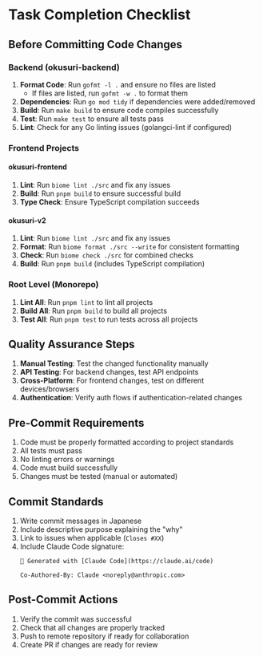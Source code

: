 # Task Completion Checklist

## Before Committing Code Changes

### Backend (okusuri-backend)
1. **Format Code**: Run `gofmt -l .` and ensure no files are listed
   - If files are listed, run `gofmt -w .` to format them
2. **Dependencies**: Run `go mod tidy` if dependencies were added/removed
3. **Build**: Run `make build` to ensure code compiles successfully
4. **Test**: Run `make test` to ensure all tests pass
5. **Lint**: Check for any Go linting issues (golangci-lint if configured)

### Frontend Projects
#### okusuri-frontend
1. **Lint**: Run `biome lint ./src` and fix any issues
2. **Build**: Run `pnpm build` to ensure successful build
3. **Type Check**: Ensure TypeScript compilation succeeds

#### okusuri-v2
1. **Lint**: Run `biome lint ./src` and fix any issues
2. **Format**: Run `biome format ./src --write` for consistent formatting
3. **Check**: Run `biome check ./src` for combined checks
4. **Build**: Run `pnpm build` (includes TypeScript compilation)

### Root Level (Monorepo)
1. **Lint All**: Run `pnpm lint` to lint all projects
2. **Build All**: Run `pnpm build` to build all projects
3. **Test All**: Run `pnpm test` to run tests across all projects

## Quality Assurance Steps
1. **Manual Testing**: Test the changed functionality manually
2. **API Testing**: For backend changes, test API endpoints
3. **Cross-Platform**: For frontend changes, test on different devices/browsers
4. **Authentication**: Verify auth flows if authentication-related changes

## Pre-Commit Requirements
1. Code must be properly formatted according to project standards
2. All tests must pass
3. No linting errors or warnings
4. Code must build successfully
5. Changes must be tested (manual or automated)

## Commit Standards
1. Write commit messages in Japanese
2. Include descriptive purpose explaining the "why"
3. Link to issues when applicable (`Closes #XX`)
4. Include Claude Code signature:
   ```
   🤖 Generated with [Claude Code](https://claude.ai/code)
   
   Co-Authored-By: Claude <noreply@anthropic.com>
   ```

## Post-Commit Actions
1. Verify the commit was successful
2. Check that all changes are properly tracked
3. Push to remote repository if ready for collaboration
4. Create PR if changes are ready for review